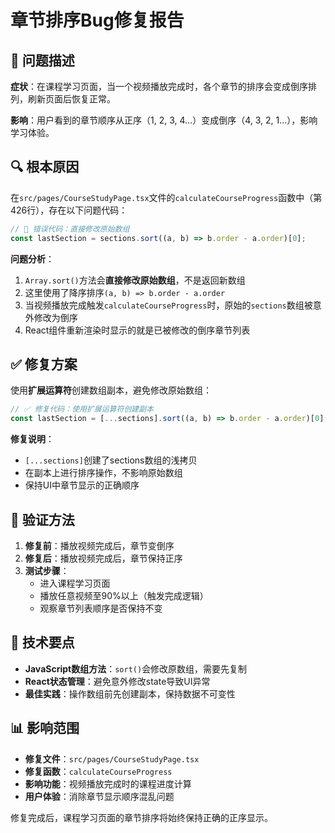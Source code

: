 # 章节排序Bug修复报告

## 🐛 问题描述

**症状**：在课程学习页面，当一个视频播放完成时，各个章节的排序会变成倒序排列，刷新页面后恢复正常。

**影响**：用户看到的章节顺序从正序（1, 2, 3, 4...）变成倒序（4, 3, 2, 1...），影响学习体验。

## 🔍 根本原因

在`src/pages/CourseStudyPage.tsx`文件的`calculateCourseProgress`函数中（第426行），存在以下问题代码：

```typescript
// 🚫 错误代码：直接修改原始数组
const lastSection = sections.sort((a, b) => b.order - a.order)[0];
```

**问题分析**：
1. `Array.sort()`方法会**直接修改原始数组**，不是返回新数组
2. 这里使用了降序排序`(a, b) => b.order - a.order`
3. 当视频播放完成触发`calculateCourseProgress`时，原始的`sections`数组被意外修改为倒序
4. React组件重新渲染时显示的就是已被修改的倒序章节列表

## ✅ 修复方案

使用**扩展运算符**创建数组副本，避免修改原始数组：

```typescript
// ✅ 修复代码：使用扩展运算符创建副本
const lastSection = [...sections].sort((a, b) => b.order - a.order)[0];
```

**修复说明**：
- `[...sections]`创建了sections数组的浅拷贝
- 在副本上进行排序操作，不影响原始数组
- 保持UI中章节显示的正确顺序

## 🎯 验证方法

1. **修复前**：播放视频完成后，章节变倒序
2. **修复后**：播放视频完成后，章节保持正序
3. **测试步骤**：
   - 进入课程学习页面
   - 播放任意视频至90%以上（触发完成逻辑）
   - 观察章节列表顺序是否保持不变

## 🚀 技术要点

- **JavaScript数组方法**：`sort()`会修改原数组，需要先复制
- **React状态管理**：避免意外修改state导致UI异常
- **最佳实践**：操作数组前先创建副本，保持数据不可变性

## 📊 影响范围

- **修复文件**：`src/pages/CourseStudyPage.tsx`
- **修复函数**：`calculateCourseProgress`
- **影响功能**：视频播放完成时的课程进度计算
- **用户体验**：消除章节显示顺序混乱问题

修复完成后，课程学习页面的章节排序将始终保持正确的正序显示。 